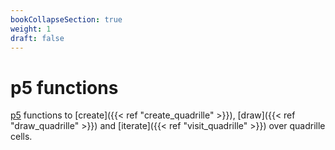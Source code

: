 ```yaml
---
bookCollapseSection: true
weight: 1
draft: false
---
```


# p5 functions

[p5](https://p5js.org/) functions to [create]({{< ref "create_quadrille" >}}), [draw]({{< ref "draw_quadrille" >}}) and [iterate]({{< ref "visit_quadrille" >}}) over quadrille cells.